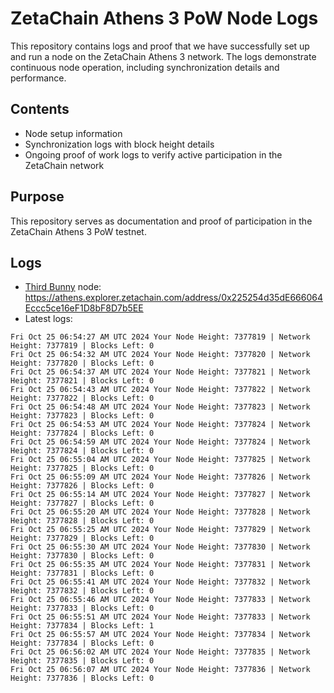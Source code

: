 # ZetaChain Athens 3 PoW Node Logs
This repository contains logs and proof that we have successfully set up and run a node on the ZetaChain Athens 3 network. The logs demonstrate continuous node operation, including synchronization details and performance.

## Contents
- Node setup information
- Synchronization logs with block height details
- Ongoing proof of work logs to verify active participation in the ZetaChain network

## Purpose
This repository serves as documentation and proof of participation in the ZetaChain Athens 3 PoW testnet.

## Logs

- [Third Bunny](https://thirdbunny.xyz/) node: https://athens.explorer.zetachain.com/address/0x225254d35dE666064Eccc5ce16eF1D8bF8D7b5EE
- Latest logs:
```
Fri Oct 25 06:54:27 AM UTC 2024 Your Node Height: 7377819 | Network Height: 7377819 | Blocks Left: 0
Fri Oct 25 06:54:32 AM UTC 2024 Your Node Height: 7377820 | Network Height: 7377820 | Blocks Left: 0
Fri Oct 25 06:54:37 AM UTC 2024 Your Node Height: 7377821 | Network Height: 7377821 | Blocks Left: 0
Fri Oct 25 06:54:43 AM UTC 2024 Your Node Height: 7377822 | Network Height: 7377822 | Blocks Left: 0
Fri Oct 25 06:54:48 AM UTC 2024 Your Node Height: 7377823 | Network Height: 7377823 | Blocks Left: 0
Fri Oct 25 06:54:53 AM UTC 2024 Your Node Height: 7377824 | Network Height: 7377824 | Blocks Left: 0
Fri Oct 25 06:54:59 AM UTC 2024 Your Node Height: 7377824 | Network Height: 7377824 | Blocks Left: 0
Fri Oct 25 06:55:04 AM UTC 2024 Your Node Height: 7377825 | Network Height: 7377825 | Blocks Left: 0
Fri Oct 25 06:55:09 AM UTC 2024 Your Node Height: 7377826 | Network Height: 7377826 | Blocks Left: 0
Fri Oct 25 06:55:14 AM UTC 2024 Your Node Height: 7377827 | Network Height: 7377827 | Blocks Left: 0
Fri Oct 25 06:55:20 AM UTC 2024 Your Node Height: 7377828 | Network Height: 7377828 | Blocks Left: 0
Fri Oct 25 06:55:25 AM UTC 2024 Your Node Height: 7377829 | Network Height: 7377829 | Blocks Left: 0
Fri Oct 25 06:55:30 AM UTC 2024 Your Node Height: 7377830 | Network Height: 7377830 | Blocks Left: 0
Fri Oct 25 06:55:35 AM UTC 2024 Your Node Height: 7377831 | Network Height: 7377831 | Blocks Left: 0
Fri Oct 25 06:55:41 AM UTC 2024 Your Node Height: 7377832 | Network Height: 7377832 | Blocks Left: 0
Fri Oct 25 06:55:46 AM UTC 2024 Your Node Height: 7377833 | Network Height: 7377833 | Blocks Left: 0
Fri Oct 25 06:55:51 AM UTC 2024 Your Node Height: 7377833 | Network Height: 7377834 | Blocks Left: 1
Fri Oct 25 06:55:57 AM UTC 2024 Your Node Height: 7377834 | Network Height: 7377834 | Blocks Left: 0
Fri Oct 25 06:56:02 AM UTC 2024 Your Node Height: 7377835 | Network Height: 7377835 | Blocks Left: 0
Fri Oct 25 06:56:07 AM UTC 2024 Your Node Height: 7377836 | Network Height: 7377836 | Blocks Left: 0
```
